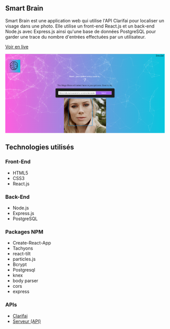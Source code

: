 ## Smart Brain

Smart Brain est une application web qui utilise l'API Clarifai pour localiser un visage dans une photo. Elle utilise un front-end React.js et un back-end Node.js avec Express.js ainsi qu'une base de données PostgreSQL pour garder une trace du nombre d'entrées effectuées par un utilisateur.

<a href="https://smart-brain-bh.herokuapp.com/">Voir en live</a>

![picture of the app](https://github.com/Maxime50/smart-brain/blob/master/smart-brain-example.png)

## Technologies utilisés

### Front-End

- HTML5
- CSS3
- React.js

### Back-End

- Node.js
- Express.js
- PostgreSQL

### Packages NPM

- Create-React-App
- Tachyons
- react-tilt
- particles.js
- Bcrypt
- Postgresql
- knex
- body parser
- cors
- express

### APIs

- <a href="https://clarifai.com/models/face-detection-image-recognition-model-9bac07b2130a445db2f7a551388bfa95-detection">Clarifai</a>
- <a href="https://github.com/Maxime50/smart-brain-api">Serveur (API)</a>
